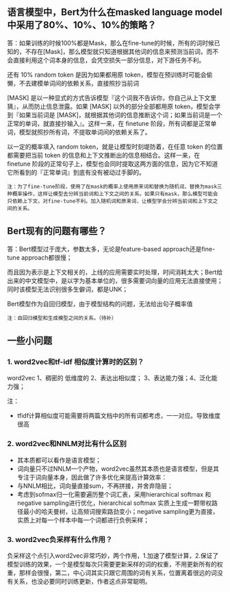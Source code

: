
## 语言模型中，Bert为什么在masked language model中采用了80%、10%、10%的策略？
答：如果训练的时候100%都是Mask，那么在fine-tune的时候，所有的词时候已知的，不存在[Mask]，那么模型就只知道根据其他词的信息来预测当前词，而不会直接利用这个词本身的信息，会凭空损失一部分信息，对下游任务不利。

还有 10% random token 是因为如果都用原 token，模型在预训练时可能会偷懒，不去建模单词间的依赖关系，直接照抄当前词

[MASK] 是以一种显式的方式告诉模型『这个词我不告诉你，你自己从上下文里猜』，从而防止信息泄露。如果 [MASK] 以外的部分全部都用原 token，模型会学到『如果当前词是 [MASK]，就根据其他词的信息推断这个词；如果当前词是一个正常的单词，就直接抄输入』。这样一来，在 finetune 阶段，所有词都是正常单词，模型就照抄所有词，不提取单词间的依赖关系了。

以一定的概率填入 random token，就是让模型时刻堤防着，在任意 token 的位置都需要把当前 token 的信息和上下文推断出的信息相结合。这样一来，在 finetune 阶段的正常句子上，模型也会同时提取这两方面的信息，因为它不知道它所看到的『正常单词』到底有没有被动过手脚的。

    注：为了fine-tune阶段，使用了在mask的概率上使用原来词和替换为随机词，替换为mask三种概率操作，这样让模型去分辨当前词和上下文之间的关系。如果只有mask，那么模型可能会只依赖上下文，对fine-tune不利。加入随机词和原来词，让模型学会分辨当前词和上下文之间的关系。
## Bert现有的问题有哪些？

答：Bert模型过于庞大，参数太多，无论是feature-based approach还是fine-tune approach都很慢；

而且因为表示是上下文相关的，上线的应用需要实时处理，时间消耗太大；Bert给出来的中文模型中，是以字为基本单位的，很多需要词向量的应用无法直接使用；同时该模型无法识别很多生僻词，都是UNK；

Bert模型作为自回归模型，由于模型结构的问题，无法给出句子概率值

    注：自回归模型和生成模型之间的关系。（待补）

## 一些小问题
### 1. word2vec和tf-idf 相似度计算时的区别？
word2vec 1、稠密的 低维度的 2、表达出相似度； 3、表达能力强；4、泛化能力强；

注：
- tfidf计算相似度可能需要将两篇文档中的所有词都考虑，一一对应。导致维度很高
### 2. word2vec和NNLM对比有什么区别
- 其本质都可以看作是语言模型；
- 词向量只不过NNLM一个产物，word2vec虽然其本质也是语言模型，但是其专注于词向量本身，因此做了许多优化来提高计算效率：
- 与NNLM相比，词向量直接sum，不再拼接，并舍弃隐层；
- 考虑到sofmax归一化需要遍历整个词汇表，采用hierarchical softmax 和negative sampling进行优化，hierarchical softmax 实质上生成一颗带权路径最小的哈夫曼树，让高频词搜索路劲变小；negative sampling更为直接，实质上对每一个样本中每一个词都进行负例采样；
### 3. word2vec负采样有什么作用？
负采样这个点引入word2vec非常巧妙，两个作用，1.加速了模型计算，2.保证了模型训练的效果，一个是模型每次只需要更新采样的词的权重，不用更新所有的权重，那样会很慢，第二，中心词其实只跟它周围的词有关系，位置离着很远的词没有关系，也没必要同时训练更新，作者这点非常聪明。